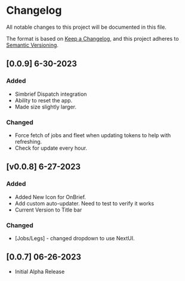 # Changelog

All notable changes to this project will be documented in this file.

The format is based on [Keep a Changelog](https://keepachangelog.com/en/1.0.0/),
and this project adheres to [Semantic Versioning](https://semver.org/spec/v2.0.0.html).

## [0.0.9] 6-30-2023

### Added

-   Simbrief Dispatch integration
-   Ability to reset the app.
-   Made size slightly larger.

### Changed

-   Force fetch of jobs and fleet when updating tokens to help with refreshing.
-   Check for update every hour.

## [v0.0.8] 6-27-2023

### Added

-   Added New Icon for OnBrief.
-   Add custom auto-updater. Need to test to verify it works
-   Current Version to Title bar

### Changed

-   [Jobs/Legs] - changed dropdown to use NextUI.

## [0.0.7] 06-26-2023

-   Initial Alpha Release
